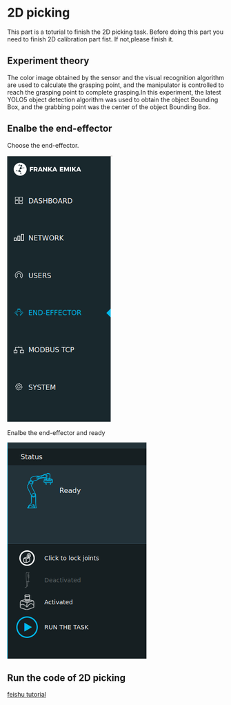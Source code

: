 # 2D picking 

This part is a toturial to finish the 2D picking task. Before doing this part you need to finish 2D calibration part fist. If not,please finish it.

## Experiment theory

The color image obtained by the sensor and the visual recognition algorithm are used to calculate the grasping point, and the manipulator is controlled to reach the grasping point to complete grasping.In this experiment, the latest YOLO5 object detection algorithm was used to obtain the object Bounding Box, and the grabbing point was the center of the object Bounding Box.

## Enalbe the end-effector

Choose the end-effector.

![image](https://github.com/Sustech2021-ME336-Team-Green/Project-1/blob/main/2Dpicking/1fc427a3-ba4c-43e3-b2a0-e790c0e3e6f5.png)

Enalbe the end-effector and ready

![image](https://github.com/Sustech2021-ME336-Team-Green/Project-1/blob/main/2Dpicking/38c74e9b-86ba-43ef-88bb-26e1be5c654e.png)

## Run the code of 2D picking

[feishu tutorial](https://bionicdl.feishu.cn/docs/doccnfGyDtcYwfkxvA0mFD2CVkd#)
